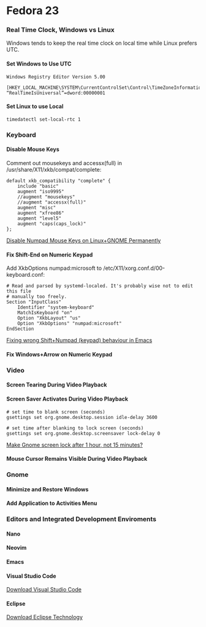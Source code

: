 

# Fedora 23

### Real Time Clock, Windows vs Linux

Windows tends to keep the real time clock on local time while Linux prefers UTC.

#### Set Windows to Use UTC

    Windows Registry Editor Version 5.00

    [HKEY_LOCAL_MACHINE\SYSTEM\CurrentControlSet\Control\TimeZoneInformation]
    “RealTimeIsUniversal”=dword:00000001

#### Set Linux to use Local

    timedatectl set-local-rtc 1

### Keyboard

#### Disable Mouse Keys

Comment out mousekeys and accessx(full) in /usr/share/X11/xkb/compat/complete:

    default xkb_compatibility "complete" {
        include "basic"
        augment "iso9995"
        //augment "mousekeys"
        //augment "accessx(full)"
        augment "misc"
        augment "xfree86"
        augment "level5"
        augment "caps(caps_lock)"
    };

[Disable Numpad Mouse Keys on Linux+GNOME Permanently](http://www.mysolutions.it/disable-numpad-mouse-keys-linux-gnome-permanently/)

#### Fix Shift-End on Numeric Keypad

Add XkbOptions numpad:microsoft to /etc/X11/xorg.conf.d/00-keyboard.conf:

    # Read and parsed by systemd-localed. It's probably wise not to edit this file
    # manually too freely.
    Section "InputClass"
        Identifier "system-keyboard"
        MatchIsKeyboard "on"
        Option "XkbLayout" "us"
        Option "XkbOptions" "numpad:microsoft" 
    EndSection

	
[Fixing wrong Shift+Numpad (keypad) behaviour in Emacs](http://www.linux-pages.com/2013/06/fix-wrongshift-numpad-keypad-behaviour-in-emacs/)

#### Fix Windows+Arrow on Numeric Keypad

### Video

#### Screen Tearing During Video Playback

#### Screen Saver Activates During Video Playback

    # set time to blank screen (seconds)
    gsettings set org.gnome.desktop.session idle-delay 3600

    # set time after blanking to lock screen (seconds)
    gsettings set org.gnome.desktop.screensaver lock-delay 0

[Make Gnome screen lock after 1 hour, not 15 minutes?](http://superuser.com/questions/727120/make-gnome-screen-lock-after-1-hour-not-15-minutes)

#### Mouse Cursor Remains Visible During Video Playback

### Gnome

#### Minimize and Restore Windows

#### Add Application to Activities Menu

### Editors and Integrated Development Enviroments

#### Nano

#### Neovim

#### Emacs

#### Visual Studio Code

[Download Visual Studio Code](https://code.visualstudio.com/Download)

#### Eclipse

[Download Eclipse Technology](https://www.eclipse.org/downloads/)

